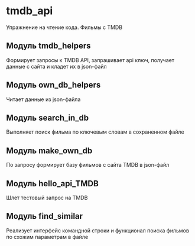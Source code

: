 # tmdb_api
Упражнение на чтение кода. Фильмы с TMDB
## Модуль tmdb_helpers
Формирует запросы к TMDB API, запрашивает api ключ, получает данные c сайта и кладет их в json-файл
## Модуль own_db_helpers
Читает данные из json-файла
## Модуль search_in_db
Выполняет поиск фильма по ключевым словам в сохраненном файле
## Модуль make_own_db
По запросу формирует базу фильмов с сайта TMDB в json-файл
## Модуль hello_api_TMDB
Шлет тестовый запрос на TMDB
## Модуль find_similar
Реализует интерфейс командной строки и функционал поиска фильмов по схожим параметрам в файле
